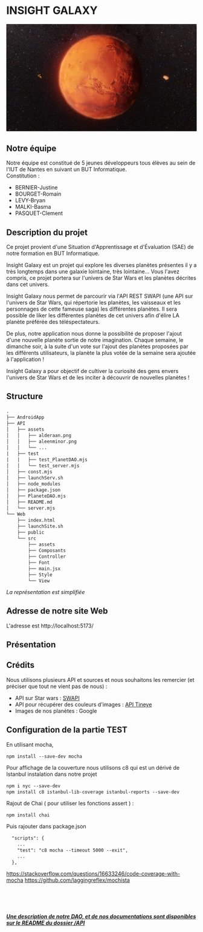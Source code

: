 # INSIGHT GALAXY

<img alt="Image de Mars" src="Images/Mars.jpg" width="750px" >

## Notre équipe

Notre équipe est constitué de 5 jeunes développeurs tous élèves au sein de l'IUT de Nantes en suivant un BUT Informatique.<br>
Constitution :
- BERNIER-Justine
- BOURGET-Romain
- LEVY-Bryan
- MALKI-Basma
- PASQUET-Clement


## Description du projet

Ce projet provient d'une Situation d'Apprentissage et d'Évaluation (SAE) de notre formation en BUT Informatique.

Insight Galaxy est un projet qui explore les diverses planètes présentes il y a très longtemps dans une galaxie lointaine, très lointaine... 
Vous l'avez compris, ce projet portera sur l'univers de Star Wars et les planètes décrites dans cet univers. 

Insight Galaxy nous permet de parcourir via l'API REST SWAPI (une API sur l'univers de Star Wars, qui répertorie les planètes, les vaisseaux et les personnages de cette fameuse saga) les différentes planètes. Il sera possible de liker les différentes planètes de cet univers afin d'élire LA planète préférée des téléspectateurs. 

De plus, notre application nous donne la possibilité de proposer l'ajout d'une nouvelle planète sortie de notre imagination. Chaque semaine, le dimanche soir, à la suite d'un vote sur l'ajout des planètes proposées par les différents utilisateurs, la planète la plus votée de la semaine sera ajoutée à l'application !


Insight Galaxy a pour objectif de cultiver la curiosité des gens envers l'univers de Star Wars et de les inciter à découvrir de nouvelles planètes !

## Structure

```
.
├── AndroidApp
├── API
│   ├── assets
│   │   ├── alderaan.png
│   │   ├── aleenminor.png
│   │   └── ...
|   ├── test
|   |   ├── test_PlanetDAO.mjs
│   │   └── test_server.mjs
│   ├── const.mjs
│   ├── launchServ.sh
│   ├── node_modules
│   ├── package.json
│   ├── PlaneteDAO.mjs
│   ├── README.md
│   └── server.mjs
└── Web
    ├── index.html
    ├── launchSite.sh
    ├── public
    └── src
        ├── assets
        ├── Composants
        ├── Controller
        ├── Font
        ├── main.jsx
        ├── Style
        └── View
``` 

*La représentation est simplifiée*

## Adresse de notre site Web

L'adresse est http://localhost:5173/

## Présentation 



## Crédits
Nous utilisons plusieurs API et sources et nous souhaitons les remercier (et préciser que tout ne vient pas de nous) :

- API sur Star wars : [SWAPI](https://swapi.dev/)
- API pour récupérer des couleurs d'images : [API Tineye ](https://services.tineye.com/developers/multicolorengine/api_reference/extract_image_colors)
- Images de nos planètes : Google



## Configuration de la partie TEST

En utilisant mocha,
```
npm install --save-dev mocha
```

Pour affichage de la couverture nous utilisons c8 qui est un dérivé de Istanbul
instalation dans notre projet
```
npm i nyc --save-dev
npm install c8 istanbul-lib-coverage istanbul-reports --save-dev
```

Rajout de Chai ( pour utiliser les fonctions assert ) : 
```
npm install chai
```

Puis rajouter dans package.json
```
  "scripts": {
    ...
    "test": "c8 mocha --timeout 5000 --exit",
    ...
  },
```

https://stackoverflow.com/questions/16633246/code-coverage-with-mocha
https://github.com/laggingreflex/mochista

<br>
<br>
<br>
<a href="./API/README.md">

</a>

[***Une description de notre DAO, et de nos documentations sont disponibles sur le README du dossier /API***](API/README.md)
